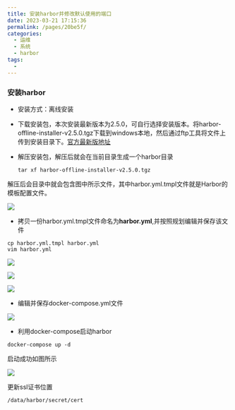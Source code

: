 ```yaml
---
title: 安装harbor并修改默认使用的端口
date: 2023-03-21 17:15:36
permalink: /pages/20be5f/
categories:
  - 运维
  - 系统
  - harbor
tags:
  - 
---
```


### 安装harbor

* 安装方式：离线安装

* 下载安装包，本次安装最新版本为2.5.0，可自行选择安装版本。将harbor-offline-installer-v2.5.0.tgz下载到windows本地，然后通过ftp工具将文件上传到安装目录下。[官方最新版地址](https://github.com/goharbor/harbor/releases)

* 解压安装包，解压后就会在当前目录生成一个harbor目录
  
  ```shell
  tar xf harbor-offline-installer-v2.5.0.tgz 
  ```

解压后会目录中就会包含图中所示文件，其中harbor.yml.tmpl文件就是Harbor的模板配置文件。

![](http://pic.zzppjj.top/LightPicture/2023/03/30173de613f23df9.jpg)

* 拷贝一份harbor.yml.tmpl文件命名为**harbor.yml**,并按照规划编辑并保存该文件

```shell
cp harbor.yml.tmpl harbor.yml
vim harbor.yml
```

![](http://pic.zzppjj.top/LightPicture/2023/03/1a26208a7e7c3645.jpg)

![](http://pic.zzppjj.top/LightPicture/2023/03/7661f590b4c9573b.jpg)

![](http://pic.zzppjj.top/LightPicture/2023/03/453ef7aa0674d80c.jpg)

* 编辑并保存docker-compose.yml文件

![](http://pic.zzppjj.top/LightPicture/2023/03/77d309a36953c683.jpg)

* 利用docker-compose启动harbor

```shell
docker-compose up -d
```

启动成功如图所示

![](http://pic.zzppjj.top/LightPicture/2023/03/8a63ed2ac972f5ce.jpg)

更新ssl证书位置

```shell
/data/harbor/secret/cert
```
